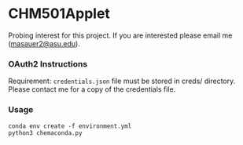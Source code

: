 # CHM501Applet
Probing interest for this project. If you are interested please email me (masauer2@asu.edu).

### OAuth2 Instructions
Requirement: `credentials.json` file must be stored in creds/ directory.
Please contact me for a copy of the credentials file.

### Usage

```
conda env create -f environment.yml
python3 chemaconda.py
```